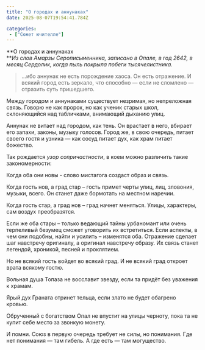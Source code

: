 ```yaml
---
title: "О городах и аннунаках"
date: 2025-08-07T19:54:41.784Z

categories:
 - ["Сюжет ючителле"]
---
```


**О городах и аннунаках  
***Из слов Амарзы Серописьменника, записано в Опале, в год 2642, в месяц
Сердолик, когда пыль покрыла побеги тысячелистника.*

> …ибо аннунак не есть порождение хаоса. Он есть отражение. И всякий
> город есть зеркало, что способно — если не сломлено — отразить суть
> пришедшего.

Между городом и аннунаками существует незримая, но непреложная связь.
Говорю не как пророк, но как ученик старых школ, склоняющийся над
табличками, внимающий дыханию улиц.

Аннунак не витает над городом, как тень. Он врастает в него, вбирает его
запахи, законы, музыку голосов. Город же, в свою очередь, питает своего
гостя и узника — как сосуд питает дух, как храм питает божество.

Так рождается *узор сопричастности*, в коем можно различить такие
закономерности:

Когда оба они новы - слово мистагога создаст образ и связь.

Когда гость нов, а град стар – гость примет черты улиц, лиц, зловония,
музыки, всего. Он станет даже бормотать на местном наречии.

Когда гость стар, а град нов – град начнет меняться. Улицы, характеры,
сам воздух преобразятся.  
  
Если же оба стары – только ведающий тайны урбаномант или очень
терпеливый безумец сможет уговорить их встретиться. Если аспекты, в чем
они подобны, найти и усилить – изменятся оба. Отражение сделает шаг
навстречу оригиналу, а оригинал навстречу образу. Их связь станет
легендой, хроникой, песней и проклятием.  
  
Но не всякий гость войдет во всякий град. И не всякий град откроет врата
всякому гостю.

Вольная душа Топаза не восславит звезду, если та придёт без уважения к
храмам.

Ярый дух Граната отринет тельца, если злато не будет обагрено кровью.

Обрученный с богатством Опал не впустит на улицы черноту, пока та не
купит себе место за звонкую монету.

И помни. Союз в первую очередь требует не силы, но понимания. Где нет
понимания — там гибель. А где есть — там могущество.
